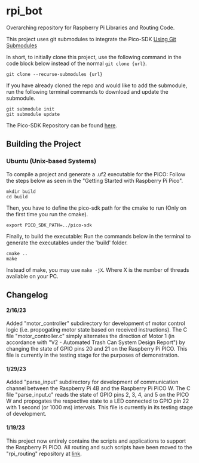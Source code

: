 # rpi_bot
Overarching repository for Raspberry Pi Libraries and Routing Code.

This project uses git submodules to integrate the Pico-SDK [Using Git Submodules](https://git-scm.com/book/en/v2/Git-Tools-Submodules)

In short, to initially clone this project, use the following command in the code block below instead of the normal `git clone {url}`.
```
git clone --recurse-submodules {url}
```

If you have already cloned the repo and would like to add the submodule, run the following terminal commands to download and update the submodule.
```
git submodule init
git submodule update
```

The Pico-SDK Repository can be found [here](https://github.com/raspberrypi/pico-sdk/tree/2e6142b15b8a75c1227dd3edbe839193b2bf9041).

## Building the Project

### Ubuntu (Unix-based Systems)

To compile a project and generate a .uf2 executable for the PICO: Follow the steps below as seen in the "Getting Started with Raspberry Pi Pico".

```
mkdir build
cd build
```

Then, you have to define the pico-sdk path for the cmake to run (Only on the first time you run the cmake).

```
export PICO_SDK_PATH=../pico-sdk
```

Finally, to build the executable: Run the commands below in the terminal to generate the executables under the 'build' folder.

```
cmake ..
make
```

Instead of make, you may use `make -jX`. Where X is the number of threads available on your PC.

## Changelog

#### 2/16/23
Added "motor\_controller" subdirectory for development of motor control logic (i.e. propogating motor state based on received instructions). The C file "motor\_controller.c" simply alternates the direction of Motor 1 (in accordance with "V2 \- Automated Trash Can System Design Report") by changing the state of GPIO pins 20 and 21 on the Raspberry Pi PICO. This file is currently in the testing stage for the purposes of demonstration.

#### 1/29/23
Added "parse\_input" subdirectory for development of communication channel between the Raspberry Pi 4B and the Raspberry Pi PICO W. The C file "parse\_input.c" reads the state of GPIO pins 2, 3, 4, and 5 on the PICO W and propogates the respective state to a LED connected to GPIO pin 22 with 1 second (or 1000 ms) intervals. This file is currently in its testing stage of development.

#### 1/19/23
This project now entirely contains the scripts and applications to support the Raspberry Pi PICO. All routing and such scripts have been moved to the "rpi\_routing" repository at [link](https://github.com/cnu-capstone/rpi_routing.git).
